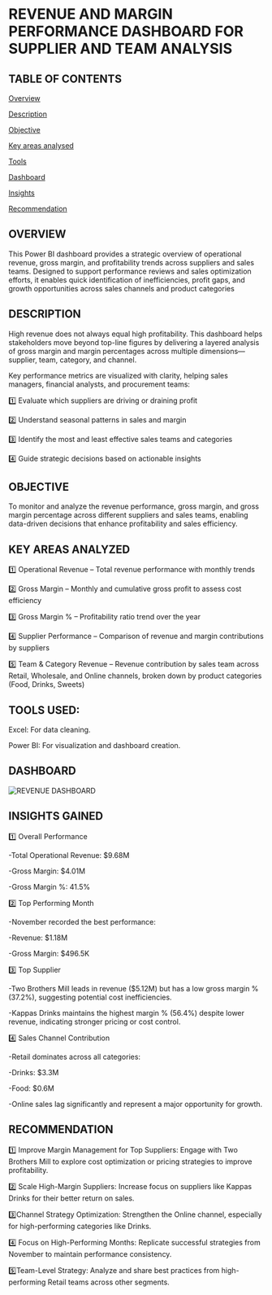 # REVENUE AND MARGIN PERFORMANCE DASHBOARD FOR SUPPLIER AND TEAM ANALYSIS 

## TABLE OF CONTENTS 
 [Overview]()

 [Description]() 
 
 [Objective]() 
  
 [Key areas analysed]() 
 
 [Tools]()
 
 [Dashboard]()
 
 [Insights]() 
 
 [Recommendation]() 

## OVERVIEW 
This Power BI dashboard provides a strategic overview of operational revenue, gross margin, and profitability trends across suppliers and sales teams. Designed to support performance reviews and sales optimization efforts, it enables quick identification of inefficiencies, profit gaps, and growth opportunities across sales channels and product categories

## DESCRIPTION
High revenue does not always equal high profitability. This dashboard helps stakeholders move beyond top-line figures by delivering a layered analysis of gross margin and margin percentages across multiple dimensions—supplier, team, category, and channel.

Key performance metrics are visualized with clarity, helping sales managers, financial analysts, and procurement teams:

1️⃣ Evaluate which suppliers are driving or draining profit

2️⃣ Understand seasonal patterns in sales and margin

3️⃣ Identify the most and least effective sales teams and categories

4️⃣ Guide strategic decisions based on actionable insights

## OBJECTIVE 
To monitor and analyze the revenue performance, gross margin, and gross margin percentage across different suppliers and sales teams, enabling data-driven decisions that enhance profitability and sales efficiency.

## KEY AREAS ANALYZED
1️⃣ Operational Revenue – Total revenue performance with monthly trends

2️⃣ Gross Margin – Monthly and cumulative gross profit to assess cost efficiency

3️⃣ Gross Margin % – Profitability ratio trend over the year

4️⃣ Supplier Performance – Comparison of revenue and margin contributions by suppliers

5️⃣ Team & Category Revenue – Revenue contribution by sales team across Retail, Wholesale, and Online channels, broken down by product categories (Food, Drinks, Sweets)

## TOOLS USED:

Excel: For data cleaning.

Power BI: For visualization and dashboard creation.

## DASHBOARD 
![REVENUE DASHBOARD](REVENUE%20DASHBOARD_1.png)


## INSIGHTS GAINED
1️⃣ Overall Performance

-Total Operational Revenue: $9.68M

-Gross Margin: $4.01M

-Gross Margin %: 41.5%

2️⃣ Top Performing Month

-November recorded the best performance:

-Revenue: $1.18M

-Gross Margin: $496.5K

3️⃣ Top Supplier

-Two Brothers Mill leads in revenue ($5.12M) but has a low gross margin % (37.2%), suggesting potential cost inefficiencies.

-Kappas Drinks maintains the highest margin % (56.4%) despite lower revenue, indicating stronger pricing or cost control.


4️⃣ Sales Channel Contribution

-Retail dominates across all categories:

-Drinks: $3.3M

-Food: $0.6M

-Online sales lag significantly and represent a major opportunity for growth.

## RECOMMENDATION 
1️⃣ Improve Margin Management for Top Suppliers: Engage with Two Brothers Mill to explore cost optimization or pricing strategies to improve profitability.

2️⃣ Scale High-Margin Suppliers: Increase focus on suppliers like Kappas Drinks for their better return on sales.

3️⃣Channel Strategy Optimization: Strengthen the Online channel, especially for high-performing categories like Drinks.

4️⃣ Focus on High-Performing Months: Replicate successful strategies from November to maintain performance consistency.

5️⃣Team-Level Strategy: Analyze and share best practices from high-performing Retail teams across other segments.
